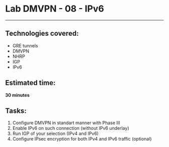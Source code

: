 # Lab DMVPN - 08 - IPv6
---

## Technologies covered:
- GRE tunnels
- DMVPN
- NHRP
- IGP
- IPv6

## Estimated time:
**30 minutes**

## Tasks:
1. Configure DMVPN in standart manner with Phase III
2. Enable IPv6 on such connection (without IPv6 underlay)
3. Run IGP of your selection (IPv4 and IPv6)
4. Configure IPsec encryption for both IPv4 and IPv6 traffic (optional)
